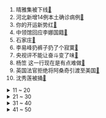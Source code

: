 1. 晴雅集被下线[:link:](https://s.weibo.com/weibo?q=%23晴雅集被下线%23&Refer=top)
2. 河北新增14例本土确诊病例[:link:](https://s.weibo.com/weibo?q=%23河北新增14例本土确诊病例%23&Refer=top)
3. 你的开运新势红[:link:](https://s.weibo.com/weibo?q=%23你的开运新势红%23&Refer=top)
4. 中领馆回应李娜国籍[:link:](https://s.weibo.com/weibo?q=%23中领馆回应李娜国籍%23&Refer=top)
5. 石家庄[:link:](https://s.weibo.com/weibo?q=%23石家庄%23&Refer=top)
6. 李易峰扔裤子扔了个寂寞[:link:](https://s.weibo.com/weibo?q=%23李易峰扔裤子扔了个寂寞%23&Refer=top)
7. 央视评不能让奋斗变了味[:link:](https://s.weibo.com/weibo?q=%23央视评不能让奋斗变了味%23&Refer=top)
8. 杨笠 这一行现在是有点难做[:link:](https://s.weibo.com/weibo?q=%23杨笠%20这一行现在是有点难做%23&Refer=top)
9. 英国法官拒绝将阿桑奇引渡至美国[:link:](https://s.weibo.com/weibo?q=%23英国法官拒绝将阿桑奇引渡至美国%23&Refer=top)
10. 沈秀莲被捅[:link:](https://s.weibo.com/weibo?q=%23沈秀莲被捅%23&Refer=top)
<details>
<summary>11 ~ 20</summary>

11. 晴雅集官博回应被下线[:link:](https://s.weibo.com/weibo?q=%23晴雅集官博回应被下线%23&Refer=top)
12. 英国全民居家隔离[:link:](https://s.weibo.com/weibo?q=%23英国全民居家隔离%23&Refer=top)
13. 谷歌员工宣布成立工会[:link:](https://s.weibo.com/weibo?q=%23谷歌员工宣布成立工会%23&Refer=top)
14. 北京一高校4名学生为确诊病例次密接[:link:](https://s.weibo.com/weibo?q=%23北京一高校4名学生为确诊病例次密接%23&Refer=top)
15. 小寒[:link:](https://s.weibo.com/weibo?q=%23小寒%23&Refer=top)
16. 宫崎骏80岁了[:link:](https://s.weibo.com/weibo?q=%23宫崎骏80岁了%23&Refer=top)
17. 柯滢被怀疑出轨[:link:](https://s.weibo.com/weibo?q=%23柯滢被怀疑出轨%23&Refer=top)
18. 蔡文静送助理出道[:link:](https://s.weibo.com/weibo?q=%23蔡文静送助理出道%23&Refer=top)
19. 郭敬明[:link:](https://s.weibo.com/weibo?q=%23郭敬明%23&Refer=top)
20. 蒋梦婕吴昕假发片社交[:link:](https://s.weibo.com/weibo?q=%23蒋梦婕吴昕假发片社交%23&Refer=top)
</details>
<details>
<summary>21 ~ 30</summary>

21. 不要只当干饭人更要有学习魂[:link:](https://s.weibo.com/weibo?q=%23不要只当干饭人更要有学习魂%23&Refer=top)
22. 罗森便利店关东煮掉地上冲水接着卖[:link:](https://s.weibo.com/weibo?q=%23罗森便利店关东煮掉地上冲水接着卖%23&Refer=top)
23. 造型师否认李梦耍大牌[:link:](https://s.weibo.com/weibo?q=%23造型师否认李梦耍大牌%23&Refer=top)
24. 2021首个寒潮预警[:link:](https://s.weibo.com/weibo?q=%232021首个寒潮预警%23&Refer=top)
25. 王永正上线[:link:](https://s.weibo.com/weibo?q=%23王永正上线%23&Refer=top)
26. 泸沽湖七彩祥云[:link:](https://s.weibo.com/weibo?q=%23泸沽湖七彩祥云%23&Refer=top)
27. 杜兰特将被隔离7天[:link:](https://s.weibo.com/weibo?q=%23杜兰特将被隔离7天%23&Refer=top)
28. 美股[:link:](https://s.weibo.com/weibo?q=%23美股%23&Refer=top)
29. 瑞典媒体曝光美国施压排除华为内幕[:link:](https://s.weibo.com/weibo?q=%23瑞典媒体曝光美国施压排除华为内幕%23&Refer=top)
30. 21岁边防战士称做好牺牲一切准备[:link:](https://s.weibo.com/weibo?q=%2321岁边防战士称做好牺牲一切准备%23&Refer=top)
</details>
<details>
<summary>31 ~ 40</summary>

31. 原来蜗牛是蛋生的[:link:](https://s.weibo.com/weibo?q=%23原来蜗牛是蛋生的%23&Refer=top)
32. 林更新微博简介[:link:](https://s.weibo.com/weibo?q=%23林更新微博简介%23&Refer=top)
33. 居民抬走挡道私家车为消防让路[:link:](https://s.weibo.com/weibo?q=%23居民抬走挡道私家车为消防让路%23&Refer=top)
34. 英国裁决不将阿桑奇引渡至美国[:link:](https://s.weibo.com/weibo?q=%23英国裁决不将阿桑奇引渡至美国%23&Refer=top)
35. 盛况[:link:](https://s.weibo.com/weibo?q=%23盛况%23&Refer=top)
36. 周翡扑倒谢允[:link:](https://s.weibo.com/weibo?q=%23周翡扑倒谢允%23&Refer=top)
37. 南京大学毕业生平均年薪近18万[:link:](https://s.weibo.com/weibo?q=%23南京大学毕业生平均年薪近18万%23&Refer=top)
38. 朱锁锁被范金刚坑[:link:](https://s.weibo.com/weibo?q=%23朱锁锁被范金刚坑%23&Refer=top)
39. 流金岁月[:link:](https://s.weibo.com/weibo?q=%23流金岁月%23&Refer=top)
40. 李娜[:link:](https://s.weibo.com/weibo?q=%23李娜%23&Refer=top)
</details>
<details>
<summary>41 ~ 50</summary>

41. 蒋南孙爸爸破产跳楼[:link:](https://s.weibo.com/weibo?q=%23蒋南孙爸爸破产跳楼%23&Refer=top)
42. 封潇声来了快跑[:link:](https://s.weibo.com/weibo?q=%23封潇声来了快跑%23&Refer=top)
43. 泰国与中国企业签署新冠疫苗订购协议[:link:](https://s.weibo.com/weibo?q=%23泰国与中国企业签署新冠疫苗订购协议%23&Refer=top)
44. 杨幂探班于朦胧[:link:](https://s.weibo.com/weibo?q=%23杨幂探班于朦胧%23&Refer=top)
45. 池子回应说脱口秀不是杨笠那样[:link:](https://s.weibo.com/weibo?q=%23池子回应说脱口秀不是杨笠那样%23&Refer=top)
46. 西贝贾国龙谈715工作制[:link:](https://s.weibo.com/weibo?q=%23西贝贾国龙谈715工作制%23&Refer=top)
47. 男子用苹果咬出20多位明星剪影[:link:](https://s.weibo.com/weibo?q=%23男子用苹果咬出20多位明星剪影%23&Refer=top)
48. 武汉大学生分批放假离校[:link:](https://s.weibo.com/weibo?q=%23武汉大学生分批放假离校%23&Refer=top)
49. 人民币汇率创两年半新高[:link:](https://s.weibo.com/weibo?q=%23人民币汇率创两年半新高%23&Refer=top)
50. 成都小伙接亲被要求先打麻将[:link:](https://s.weibo.com/weibo?q=%23成都小伙接亲被要求先打麻将%23&Refer=top)
</details>